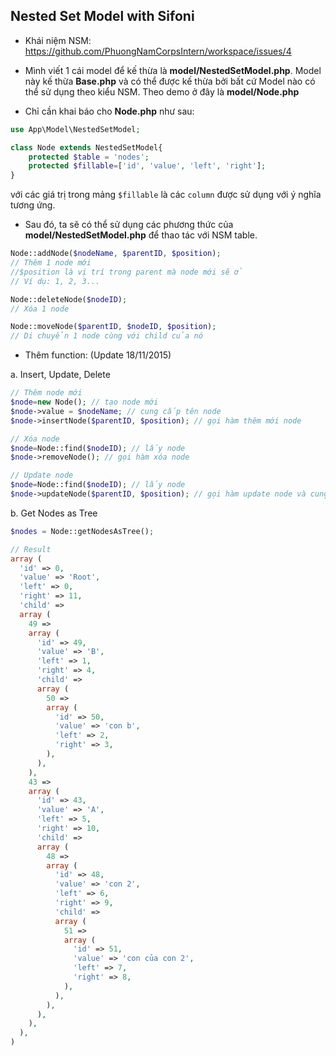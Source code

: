 ## Nested Set Model with Sifoni

- Khái niệm NSM: https://github.com/PhuongNamCorpsIntern/workspace/issues/4

- Mình viết 1 cái model để kế thừa là **model/NestedSetModel.php**. Model này kế thừa **Base.php** và có thể được kế thừa bởi bất cứ Model nào có thể sử dụng theo kiểu NSM. Theo demo ở đây là **model/Node.php**

- Chỉ cần khai báo cho **Node.php** như sau:

```php
use App\Model\NestedSetModel;

class Node extends NestedSetModel{
	protected $table = 'nodes';
	protected $fillable=['id', 'value', 'left', 'right'];
}
```
với các giá trị trong mảng ```$fillable``` là các ```column``` được sử dụng với ý nghĩa tương ứng.

- Sau đó, ta sẽ có thể sử dụng các phương thức của **model/NestedSetModel.php** để thao tác với NSM table.

```php
Node::addNode($nodeName, $parentID, $position);
// Thêm 1 node mới
//$position là vị trí trong parent mà node mới sẽ ở
// Ví dụ: 1, 2, 3...

Node::deleteNode($nodeID);
// Xóa 1 node

Node::moveNode($parentID, $nodeID, $position);
// Di chuyển 1 node cùng với child của nó
```

- Thêm function: (Update 18/11/2015)

a. Insert, Update, Delete

```php
// Thêm node mới
$node=new Node(); // tạo node mới
$node->value = $nodeName; // cung cấp tên node
$node->insertNode($parentID, $position); // gọi hàm thêm mới node

// Xóa node
$node=Node::find($nodeID); // lấy node
$node->removeNode(); // gọi hàm xóa node

// Update node
$node=Node::find($nodeID); // lấy node
$node->updateNode($parentID, $position); // gọi hàm update node và cung cấp parent cùng vị trí mới
```

b. Get Nodes as Tree

```php
$nodes = Node::getNodesAsTree();

// Result
array (
  'id' => 0,
  'value' => 'Root',
  'left' => 0,
  'right' => 11,
  'child' => 
  array (
    49 => 
    array (
      'id' => 49,
      'value' => 'B',
      'left' => 1,
      'right' => 4,
      'child' => 
      array (
        50 => 
        array (
          'id' => 50,
          'value' => 'con b',
          'left' => 2,
          'right' => 3,
        ),
      ),
    ),
    43 => 
    array (
      'id' => 43,
      'value' => 'A',
      'left' => 5,
      'right' => 10,
      'child' => 
      array (
        48 => 
        array (
          'id' => 48,
          'value' => 'con 2',
          'left' => 6,
          'right' => 9,
          'child' => 
          array (
            51 => 
            array (
              'id' => 51,
              'value' => 'con của con 2',
              'left' => 7,
              'right' => 8,
            ),
          ),
        ),
      ),
    ),
  ),
)
```
